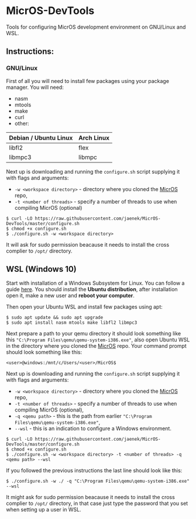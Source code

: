 # MicrOS-DevTools
Tools for configuring MicrOS development environment on GNU/Linux and WSL.

## Instructions:

### GNU/Linux
First of all you will need to install few packages using your package manager.
You will need:
- nasm
- mtools
- make
- curl
- other:

| Debian / Ubuntu Linux | Arch Linux |
|-----------------------|------------|
| libfl2                | flex       |
| libmpc3               | libmpc     |

Next up is downloading and running the `configure.sh` script supplying it with flags and arguments:
- `-w <workspace directory>` - directory where you cloned the [MicrOS](https://github.com/Tearth/MicrOS) repo,
- `-t <number of threads>` - specify a number of threads to use when compiling MicrOS (optional)
```
$ curl -LO https://raw.githubusercontent.com/jaenek/MicrOS-DevTools/master/configure.sh
$ chmod +x configure.sh
$ ./configure.sh -w <workspace directory>
```
It will ask for sudo permission beacause it needs to install the cross complier to `/opt/` directory.

## WSL (Windows 10)
Start with installation of a Windows Subsystem for Linux. You can follow a guide [here](https://docs.microsoft.com/en-us/windows/wsl/install-win10). You should install the **Ubuntu distribution**, after installation open it, make a new user and **reboot your computer**.

Then open your Ubuntu WSL and install few packages using apt:
```
$ sudo apt update && sudo apt upgrade
$ sudo apt install nasm mtools make libfl2 libmpc3
```

Next prepare a path to your qemu directory it should look something like this `"C:\Program Files\qemu\qemu-system-i386.exe"`, also open Ubuntu WSL in the directory where you cloned the [MicrOS](https://github.com/Tearth/MicrOS) repo. Your command prompt should look something like this:
```
<user>@windows:/mnt/c/Users/<user>/MicrOS$
```
  
Next up is downloading and running the `configure.sh` script supplying it with flags and arguments:
- `-w <workspace directory>` - directory where you cloned the [MicrOS](https://github.com/Tearth/MicrOS) repo,
- `-t <number of threads>` - specify a number of threads to use when compiling MicrOS (optional),
- `-q <qemu path>` - this is the path from earlier `"C:\Program Files\qemu\qemu-system-i386.exe"`,
- `--wsl` - this is an indication to configure a Windows environment.
```
$ curl -LO https://raw.githubusercontent.com/jaenek/MicrOS-DevTools/master/configure.sh
$ chmod +x configure.sh
$ ./configure.sh -w <workspace directory> -t <number of threads> -q <qemu path> --wsl
```
If you followed the previous instructions the last line should look like this:
```
$ ./configure.sh -w ./ -q "C:\Program Files\qemu\qemu-system-i386.exe" --wsl
```
It might ask for sudo permission beacause it needs to install the cross complier to `/opt/` directory, in that case just type the password that you set when setting up a user in WSL.
